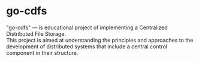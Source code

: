 # go-cdfs
"go-cdfs" — is educational project of implementing a Centralized Distributed File Storage.\
This project is aimed at understanding the principles and approaches to the development of distributed systems that include a central control component in their structure.
